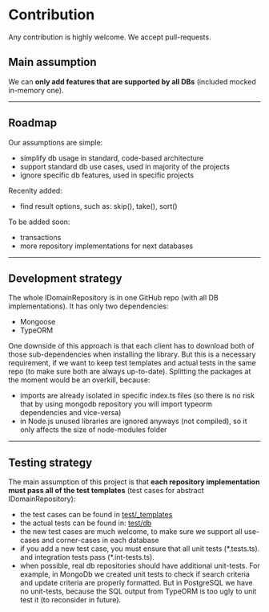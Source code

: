 # Contribution

Any contribution is highly welcome. We accept pull-requests.

## Main assumption

We can **only add features that are supported by all DBs** (included mocked in-memory one).

---

## Roadmap

Our assumptions are simple:

- simplify db usage in standard, code-based architecture
- support standard db use cases, used in majority of the projects
- ignore specific db features, used in specific projects

Recenlty added:

- find result options, such as: skip(), take(), sort()

To be added soon:

- transactions
- more repository implementations for next databases

---

## Development strategy

The whole IDomainRepository is in one GitHub repo (with all DB implementations). It has only two dependencies:

- Mongoose
- TypeORM

One downside of this approach is that each client has to download both of those sub-dependencies when installing the library. But this is a necessary requirement, if we want to keep test templates and actual tests in the same repo (to make sure both are always up-to-date). Splitting the packages at the moment would be an overkill, because:

- imports are already isolated in specific index.ts files (so there is no risk that by using mongodb repository you will import typeorm dependencies and vice-versa)
- in Node.js unused libraries are ignored anyways (not compiled), so it only affects the size of node-modules folder

---

## Testing strategy

The main assumption of this project is that **each repository implementation must pass all of the test templates** (test cases for abstract IDomainRepository):

- the test cases can be found in [test/\_templates](https://github.com/lukaszwilisowski/domain-repository/tree/main/test/_templates)
- the actual tests can be found in: [test/db](https://github.com/lukaszwilisowski/domain-repository/tree/main/test/db)
- the new test cases are much welcome, to make sure we support all use-cases and corner-cases in each database
- if you add a new test case, you must ensure that all unit tests (\*.tests.ts). and integration tests pass (\*.int-tests.ts).
- when possible, real db repositories should have additional unit-tests. For example, in MongoDb we created unit tests to check if search criteria and update criteria are properly formatted. But in PostgreSQL we have no unit-tests, because the SQL output from TypeORM is too ugly to unit test it (to reconsider in future).
